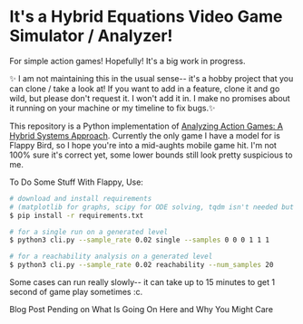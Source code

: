 # It's a Hybrid Equations Video Game Simulator / Analyzer!

For simple action games! Hopefully! It's a big work in progress.

✨ I am not maintaining this in the usual sense-- it's a hobby project that you can clone / take a look at! If you want to add in a feature, clone it and go wild, but please don't request it. I won't add it in. I make no promises about it running on your machine or my timeline to fix bugs.✨

This repository is a Python implementation of [Analyzing Action Games: A Hybrid Systems Approach](https://dl.acm.org/doi/pdf/10.1145/3337722.3337757). Currently the only game I have a model for is Flappy Bird, so I hope you're into a mid-aughts mobile game hit. I'm not 100% sure it's correct yet, some lower bounds still look pretty suspicious to me.

To Do Some Stuff With Flappy, Use:
```bash
# download and install requirements
# (matplotlib for graphs, scipy for ODE solving, tqdm isn't needed but helps my sanity with dev work)
$ pip install -r requirements.txt

# for a single run on a generated level
$ python3 cli.py --sample_rate 0.02 single --samples 0 0 0 1 1 1 

# for a reachability analysis on a generated level
$ python3 cli.py --sample_rate 0.02 reachability --num_samples 20
```

Some cases can run really slowly-- it can take up to 15 minutes to get 1 second of game play sometimes :c. 

Blog Post Pending on What Is Going On Here and Why You Might Care